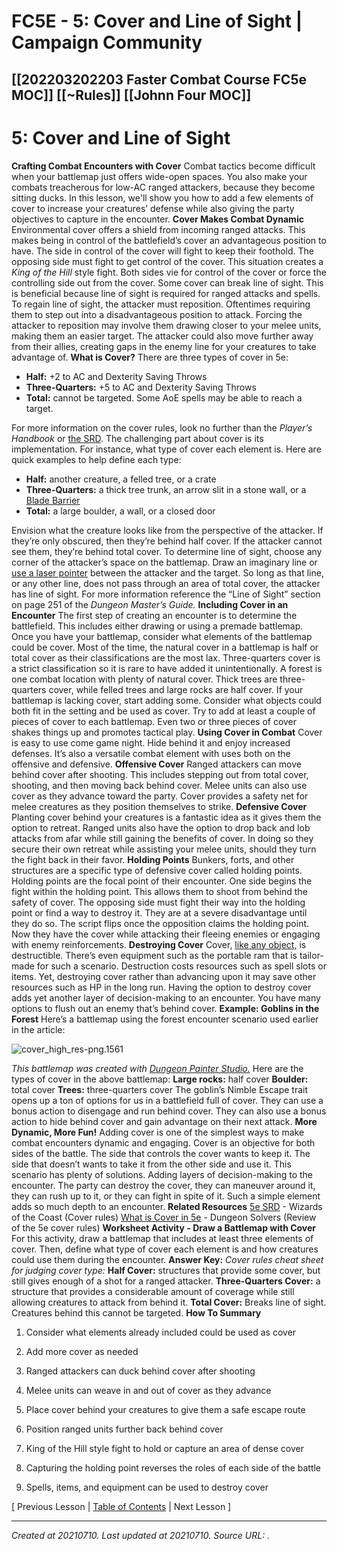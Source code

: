 # FC5E - 5: Cover and Line of Sight | Campaign Community
 [[202203202203 Faster Combat Course FC5e MOC]] [[~Rules]] [[Johnn Four MOC]] 
---



# 5: Cover and Line of Sight

**Crafting Combat Encounters with Cover**
Combat tactics become difficult when your battlemap just offers wide-open spaces.
You also make your combats treacherous for low-AC ranged attackers, because they become sitting ducks.
In this lesson, we'll show you how to add a few elements of cover to increase your creatures’ defense while also giving the party objectives to capture in the encounter.
**Cover Makes Combat Dynamic**
Environmental cover offers a shield from incoming ranged attacks. This makes being in control of the battlefield’s cover an advantageous position to have.
The side in control of the cover will fight to keep their foothold. The opposing side must fight to get control of the cover.
This situation creates a _King of the Hill_ style fight. Both sides vie for control of the cover or force the controlling side out from the cover.
Some cover can break line of sight. This is beneficial because line of sight is required for ranged attacks and spells.
To regain line of sight, the attacker must reposition. Oftentimes requiring them to step out into a disadvantageous position to attack.
Forcing the attacker to reposition may involve them drawing closer to your melee units, making them an easier target. The attacker could also move further away from their allies, creating gaps in the enemy line for your creatures to take advantage of.
**What is Cover?**
There are three types of cover in 5e:

*   **Half:** +2 to AC and Dexterity Saving Throws
*   **Three-Quarters:** +5 to AC and Dexterity Saving Throws
*   **Total:** cannot be targeted. Some AoE spells may be able to reach a target.

For more information on the cover rules, look no further than the _Player’s Handbook_ or [the SRD](https://5thsrd.org/combat/cover/).
The challenging part about cover is its implementation. For instance, what type of cover each element is.
Here are quick examples to help define each type:

*   **Half:** another creature, a felled tree, or a crate
*   **Three-Quarters:** a thick tree trunk, an arrow slit in a stone wall, or a [Blade Barrier](https://roll20.net/compendium/dnd5e/Blade%20Barrier#content)
*   **Total:** a large boulder, a wall, or a closed door

Envision what the creature looks like from the perspective of the attacker. If they’re only obscured, then they’re behind half cover. If the attacker cannot see them, they’re behind total cover.
To determine line of sight, choose any corner of the attacker’s space on the battlemap. Draw an imaginary line or [use a laser pointer](https://shop.thearmypainter.com/products.php?ProductGroupId=5) between the attacker and the target. So long as that line, or any other line, does not pass through an area of total cover, the attacker has line of sight.
For more information reference the “Line of Sight” section on page 251 of the _Dungeon Master’s Guide._
**Including Cover in an Encounter**
The first step of creating an encounter is to determine the battlefield. This includes either drawing or using a premade battlemap.
Once you have your battlemap, consider what elements of the battlemap could be cover.
Most of the time, the natural cover in a battlemap is half or total cover as their classifications are the most lax. Three-quarters cover is a strict classification so it is rare to have added it unintentionally.
A forest is one combat location with plenty of natural cover. Thick trees are three-quarters cover, while felled trees and large rocks are half cover.
If your battlemap is lacking cover, start adding some. Consider what objects could both fit in the setting and be used as cover.
Try to add at least a couple of pieces of cover to each battlemap. Even two or three pieces of cover shakes things up and promotes tactical play.
**Using Cover in Combat**
Cover is easy to use come game night. Hide behind it and enjoy increased defenses. It’s also a versatile combat element with uses both on the offensive and defensive.
**Offensive Cover**
Ranged attackers can move behind cover after shooting. This includes stepping out from total cover, shooting, and then moving back behind cover.
Melee units can also use cover as they advance toward the party. Cover provides a safety net for melee creatures as they position themselves to strike.
**Defensive Cover**
Planting cover behind your creatures is a fantastic idea as it gives them the option to retreat.
Ranged units also have the option to drop back and lob attacks from afar while still gaining the benefits of cover.
In doing so they secure their own retreat while assisting your melee units, should they turn the fight back in their favor.
**Holding Points**
Bunkers, forts, and other structures are a specific type of defensive cover called holding points.
Holding points are the focal point of their encounter.
One side begins the fight within the holding point. This allows them to shoot from behind the safety of cover.
The opposing side must fight their way into the holding point or find a way to destroy it. They are at a severe disadvantage until they do so.
The script flips once the opposition claims the holding point. Now they have the cover while attacking their fleeing enemies or engaging with enemy reinforcements.
**Destroying Cover**
Cover, [like any object,](https://5thsrd.org/gamemaster_rules/objects/) is destructible. There’s even equipment such as the portable ram that is tailor-made for such a scenario.
Destruction costs resources such as spell slots or items. Yet, destroying cover rather than advancing upon it may save other resources such as HP in the long run.
Having the option to destroy cover adds yet another layer of decision-making to an encounter. You have many options to flush out an enemy that’s behind cover.
**Example: Goblins in the Forest**
Here’s a battlemap using the forest encounter scenario used earlier in the article:

![cover_high_res-png.1561](./resources/202107102148_FC5E_-_5__Cover_and_Line_of_Sight___Campaign_Community.resources/cover_high_res-png.1561)

_This battlemap was created with [Dungeon Painter Studio.](https://store.steampowered.com/app/592260/Dungeon_Painter_Studio/)_
Here are the types of cover in the above battlemap:
**Large rocks:** half cover
**Boulder:** total cover
**Trees:** three-quarters cover
The goblin’s Nimble Escape trait opens up a ton of options for us in a battlefield full of cover.
They can use a bonus action to disengage and run behind cover. They can also use a bonus action to hide behind cover and gain advantage on their next attack.
**More Dynamic, More Fun!**
Adding cover is one of the simplest ways to make combat encounters dynamic and engaging.
Cover is an objective for both sides of the battle. The side that controls the cover wants to keep it. The side that doesn’t wants to take it from the other side and use it.
This scenario has plenty of solutions. Adding layers of decision-making to the encounter. The party can destroy the cover, they can maneuver around it, they can rush up to it, or they can fight in spite of it.
Such a simple element adds so much depth to an encounter.
**Related Resources**
[5e SRD](https://media.wizards.com/2016/downloads/DND/SRD-OGL_V5.1.pdf) \- Wizards of the Coast (Cover rules)
[What is Cover in 5e](https://www.dungeonsolvers.com/2018/04/25/what-is-cover-in-dd-5e/) - Dungeon Solvers (Review of the 5e cover rules)
**Worksheet Activity - Draw a Battlemap with Cover**
For this activity, draw a battlemap that includes at least three elements of cover. Then, define what type of cover each element is and how creatures could use them during the encounter.
**Answer Key:**
_Cover rules cheat sheet for judging cover type:_
**Half Cover:** structures that provide some cover, but still gives enough of a shot for a ranged attacker.
**Three-Quarters Cover:** a structure that provides a considerable amount of coverage while still allowing creatures to attack from behind it.
**Total Cover:** Breaks line of sight. Creatures behind this cannot be targeted.
**How To Summary**

1.  Consider what elements already included could be used as cover
2.  Add more cover as needed

1.  Ranged attackers can duck behind cover after shooting
2.  Melee units can weave in and out of cover as they advance

1.  Place cover behind your creatures to give them a safe escape route
2.  Position ranged units further back behind cover

1.  King of the Hill style fight to hold or capture an area of dense cover
2.  Capturing the holding point reverses the roles of each side of the battle

1.  Spells, items, and equipment can be used to destroy cover

\[ Previous Lesson | [Table of Contents](https://campaign-community.com/index.php?resources/table-of-contents-faster-combat-5e.243/) | Next Lesson \]​

---

_Created at 20210710._
_Last updated at 20210710._
_Source URL: [](https://campaign-community.com/index.php?resources/5-cover-and-line-of-sight.286/)._



